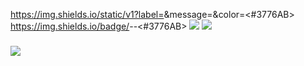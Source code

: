 

https://img.shields.io/static/v1?label=<LABEL>&message=<Python>&color=<#3776AB>
https://img.shields.io/badge/<LABEL>-<Python>-<#3776AB>
  <img src="https://img.shields.io/badge/Android-Python-3776AB?"/>
  <img src="https://img.shields.io/badge/Android-3DDC84?style=flat-square&logo=Android&logoColor=white"/>
  
  
###
<a href="[1. 연결하고싶은 사이트 url]" target="_blank"><img src="https://img.shields.io/badge/[2. 등록하려는 이름]-[3. #을 뺀 나머지 색깔코드]?style=flat-square&logo=[4. 로고명(아이콘명)]&logoColor=white"/></a>

